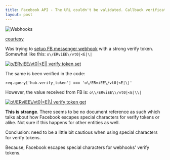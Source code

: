 ```yaml
---
title: Facebook API - The URL couldn't be validated. Callback verification failed with the following errors
layout: post
---
```


![Webhooks](https://images.kualo.com/mailmachine/wufoowebhook.png)

[courtesy](https://my.kualo.com/uk/knowledgebasekualo.php?kbcat=0&article=120)

Was trying to [setup FB messenger webhook][1] with a strong verify token. Somewhat like this: `o\/ERviEE\/vt0|<E|\|`

[![o\/ERviEE\/vt0|<E|\| verify token set][2]][2]

The same is been verified in the code:

    req.query['hub.verify_token'] === 'o\/ERviEE\/vt0|<E|\|'

However, the value received from FB is: `o\\/ERviEE\\/vt0|<E|\\|`

[![o\\/ERviEE\\/vt0|<E|\\|  verify token get][3]][3]

**This is strange**. There seems to be no document reference as such which talks about how Facebook escapes special characters for verify tokens or alike. Not sure if this happens for other entities as well.

Conclusion: need to be a little bit cautious when using special characters for verify tokens.

Because, Facebook escapes special characters for webhooks' verify tokens.

  [1]: https://developers.facebook.com/docs/messenger-platform/getting-started/app-setup/#webhook_setup
  [2]: https://i.stack.imgur.com/RBumW.png
  [3]: https://i.stack.imgur.com/MKtwP.png
